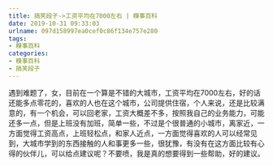```yaml
---
title: 搞笑段子->工资平均在7000左右 | 糗事百科
date: 2019-10-31 09:33:03
urlname: 097d158997ea0cef0c86f134e757e280
tags: 
- 糗事百科
categories:
- 糗事百科
- 搞笑段子
---
```

遇到难题了，女，目前在一个算是不错的大城市，工资平均在7000左右，好的话还能多点零花的，喜欢的人也在这个城市，公司提供住宿，个人来说，还是比较满意的，有一个机会，可以回老家，工资大概差不多，按照我自己的业务能力，可能还多一点，但是上班没有加班，简单一些，不过是个很普通的小城市，离家近，一方面觉得工资高点，上班轻松点，和家人近点，一方面觉得喜欢的人可以经常见到，大城市学到的东西接触的人和事更多一些，很犹豫，有没有在这方面比较有心得的伙伴儿，可以给点建议呢？不要喷，我是真的想要得到一些帮助，好的建议。


